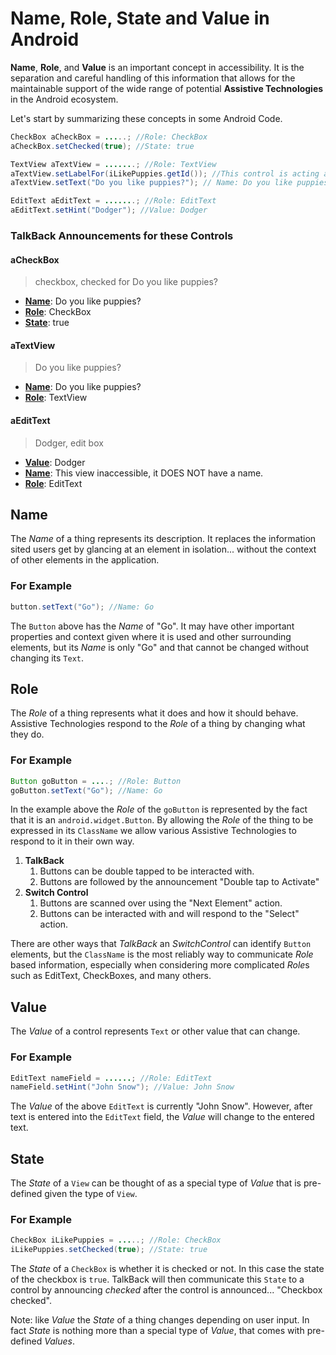 # Name, Role, State and Value in Android

**Name**, **Role**, and **Value** is an important concept in accessibility. It is the separation and careful handling 
of this information that allows for the maintainable support of the wide range of potential **Assistive Technologies** 
in the Android ecosystem.

Let's start by summarizing these concepts in some Android Code.

```java
CheckBox aCheckBox = .....; //Role: CheckBox
aCheckBox.setChecked(true); //State: true

TextView aTextView = .......; //Role: TextView
aTextView.setLabelFor(iLikePuppies.getId()); //This control is acting as a name for another control.
aTextView.setText("Do you like puppies?"); // Name: Do you like puppies?

EditText aEditText = .......; //Role: EditText
aEditText.setHint("Dodger"); //Value: Dodger
```

### TalkBack Announcements for these Controls

#### aCheckBox

> checkbox, checked for Do you like puppies?

- [**Name**](#name): Do you like puppies?
- [**Role**](#role): CheckBox
- [**State**](#state): true

#### aTextView

> Do you like puppies?

- [**Name**](#name): Do you like puppies?
- [**Role**](#role): TextView

#### aEditText

> Dodger, edit box
- [**Value**](#value): Dodger
- [**Name**](#name): This view inaccessible, it DOES NOT have a name.
- [**Role**](#role): EditText

## Name

The *Name* of a thing represents its description. It replaces the information sited users get by
glancing at an element in isolation... without the context of other elements in the application. 

### For Example

```java
button.setText("Go"); //Name: Go
```

The `Button` above has the *Name* of "Go". It may have other important properties and context given 
where it is used and other surrounding elements, but its *Name* is only "Go" and that cannot be 
changed without changing its `Text`.

## Role

The *Role* of a thing represents what it does and how it should behave. Assistive Technologies
respond to the *Role* of a thing by changing what they do.

### For Example

```java
Button goButton = ....; //Role: Button
goButton.setText("Go"); //Name: Go
``` 

In the example above the *Role* of the `goButton` is represented by the fact that it is an 
`android.widget.Button`. By allowing the *Role* of the thing to be expressed in its `ClassName` we 
allow various Assistive Technologies to respond to it in their own way. 

1. **TalkBack**
    1. Buttons can be double tapped to be interacted with.
    2. Buttons are followed by the announcement "Double tap to Activate"
2. **Switch Control**
    1. Buttons are scanned over using the "Next Element" action.
    2. Buttons can be interacted with and will respond to the "Select" action.

There are other ways that *TalkBack* an *SwitchControl* can identify `Button` elements, but the 
`ClassName` is the most reliably way to communicate *Role* based information, especially when 
considering more complicated *Role*s such as EditText, CheckBoxes, and many others.

## Value

The *Value* of a control represents `Text` or other value that can change.

### For Example

```java
EditText nameField = ......; //Role: EditText 
nameField.setHint("John Snow"); //Value: John Snow
``` 

The *Value* of the above `EditText` is currently "John Snow". However, after text is entered into
the `EditText` field, the *Value* will change to the entered text.

## State

The *State* of a `View` can be thought of as a special type of *Value* that is pre-defined given
the type of `View`.

### For Example

```java
CheckBox iLikePuppies = .....; //Role: CheckBox
iLikePuppies.setChecked(true); //State: true
```

The *State* of a `CheckBox` is whether it is checked or not. In this case the state of the checkbox
is `true`. TalkBack will then communicate this `State` to a control by announcing *checked* after
the control is announced... "Checkbox checked".

Note: like *Value* the *State* of a thing changes depending on user input. In fact *State* is 
nothing more than a special type of *Value*, that comes with pre-defined *Values*. 
